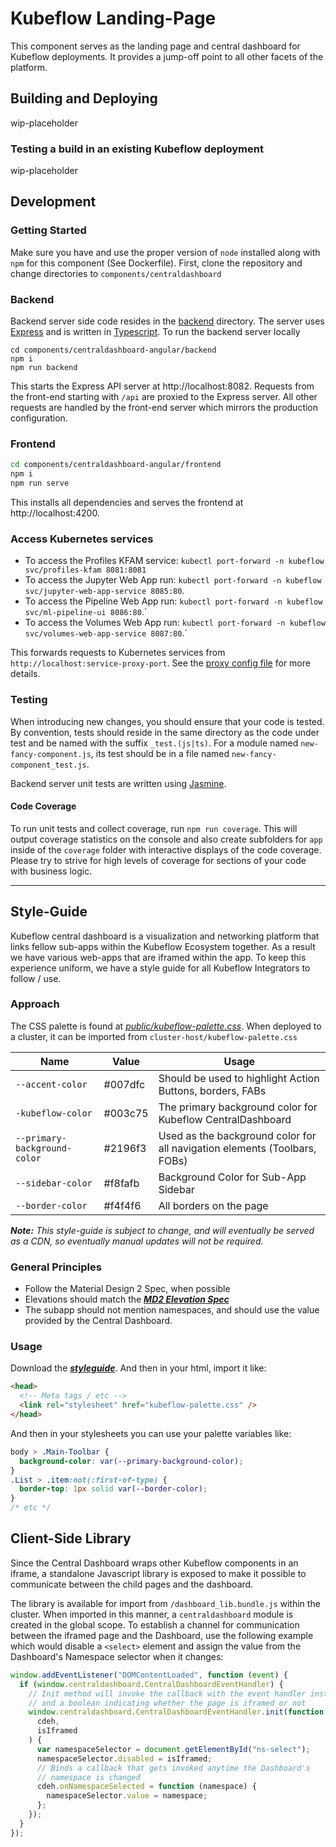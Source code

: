 # Kubeflow Landing-Page

This component serves as the landing page and central dashboard for Kubeflow
deployments. It provides a jump-off point to all other facets of the platform.

## Building and Deploying

wip-placeholder

### Testing a build in an existing Kubeflow deployment

wip-placeholder

## Development

### Getting Started

Make sure you have and use the proper version of `node` installed along with `npm` for this component (See Dockerfile). First, clone the repository and change directories to `components/centraldashboard`

### Backend

Backend server side code resides in the [backend](./backend) directory. The server uses
[Express](https://expressjs.com/) and is written in [Typescript](https://www.typescriptlang.org/docs/home.html). To run the backend server locally

```
cd components/centraldashboard-angular/backend
npm i
npm run backend
```

This starts the Express API server at http://localhost:8082. Requests from the front-end starting with `/api` are proxied to the Express server. All other requests are handled by the front-end server which mirrors the production configuration.

### Frontend

```bash
cd components/centraldashboard-angular/frontend
npm i
npm run serve
```

This installs all dependencies and serves the frontend at http://localhost:4200.

### Access Kubernetes services

- To access the Profiles KFAM service: `kubectl port-forward -n kubeflow svc/profiles-kfam 8081:8081`
- To access the Jupyter Web App run: `kubectl port-forward -n kubeflow svc/jupyter-web-app-service 8085:80`.
- To access the Pipeline Web App run: `kubectl port-forward -n kubeflow svc/ml-pipeline-ui 8086:80`.`
- To access the Volumes Web App run: `kubectl port-forward -n kubeflow svc/volumes-web-app-service 8087:80`.`

This forwards requests to Kubernetes services from `http://localhost:service-proxy-port`. See the [proxy config file](frontend/proxy.conf.json) for more details.

### Testing

When introducing new changes, you should ensure that your code is tested. By
convention, tests should reside in the same directory as the code under test and
be named with the suffix `_test.(js|ts)`. For a module named
`new-fancy-component.js`, its test should be in a file named `new-fancy-component_test.js`.

Backend server unit tests are written using [Jasmine](https://jasmine.github.io/api/3.3/global).

#### Code Coverage

To run unit tests and collect coverage, run `npm run coverage`. This will output
coverage statistics on the console and also create subfolders for `app` inside of the `coverage` folder with interactive displays of the code
coverage. Please try to strive for high levels of coverage for sections of your
code with business logic.

---

## Style-Guide

Kubeflow central dashboard is a visualization and networking platform that links
fellow sub-apps within the Kubeflow Ecosystem together. As a result we have
various web-apps that are iframed within the app. To keep this experience
uniform, we have a style guide for all Kubeflow Integrators to follow / use.

### Approach

The CSS palette is found at [_public/kubeflow-palette.css_](public/kubeflow-palette.css).
When deployed to a cluster, it can be imported from `cluster-host/kubeflow-palette.css`

| Name                         | Value   | Usage                                                                     |
| ---------------------------- | ------- | ------------------------------------------------------------------------- |
| `--accent-color`             | #007dfc | Should be used to highlight Action Buttons, borders, FABs                 |
| `-kubeflow-color`            | #003c75 | The primary background color for Kubeflow CentralDashboard                |
| `--primary-background-color` | #2196f3 | Used as the background color for all navigation elements (Toolbars, FOBs) |
| `--sidebar-color`            | #f8fafb | Background Color for Sub-App Sidebar                                      |
| `--border-color`             | #f4f4f6 | All borders on the page                                                   |

_**Note:** This style-guide is subject to change, and will eventually be served as a CDN, so eventually manual updates will not be required._

### General Principles

- Follow the Material Design 2 Spec, when possible
- Elevations should match the [_**MD2 Elevation Spec**_](https://material.io/design/environment/elevation.html)
- The subapp should not mention namespaces, and should use the value provided by the Central Dashboard.

### Usage

Download the [_**styleguide**_](public/kubeflow-palette.css). And then in your html, import it like:

```html
<head>
  <!-- Meta tags / etc -->
  <link rel="stylesheet" href="kubeflow-palette.css" />
</head>
```

And then in your stylesheets you can use your palette variables like:

```css
body > .Main-Toolbar {
  background-color: var(--primary-background-color);
}
.List > .item:not(:first-of-type) {
  border-top: 1px solid var(--border-color);
}
/* etc */
```

## Client-Side Library

Since the Central Dashboard wraps other Kubeflow components in an iframe, a
standalone Javascript library is exposed to make it possible to communicate
between the child pages and the dashboard.

The library is available for import from `/dashboard_lib.bundle.js` within the
cluster. When imported in this manner, a `centraldashboard` module is created in
the global scope. To establish a channel for communication between the iframed
page and the Dashboard, use the following example which would disable a
`<select>` element and assign the value from the Dashboard's Namespace selector
when it changes:

```js
window.addEventListener("DOMContentLoaded", function (event) {
  if (window.centraldashboard.CentralDashboardEventHandler) {
    // Init method will invoke the callback with the event handler instance
    // and a boolean indicating whether the page is iframed or not
    window.centraldashboard.CentralDashboardEventHandler.init(function (
      cdeh,
      isIframed
    ) {
      var namespaceSelector = document.getElementById("ns-select");
      namespaceSelector.disabled = isIframed;
      // Binds a callback that gets invoked anytime the Dashboard's
      // namespace is changed
      cdeh.onNamespaceSelected = function (namespace) {
        namespaceSelector.value = namespace;
      };
    });
  }
});
```
